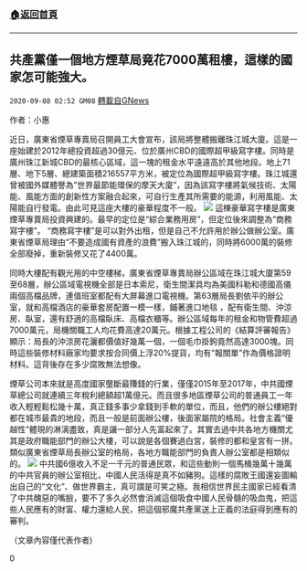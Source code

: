 ###  [:house:返回首頁](https://github.com/ourhimalayas/txt)
---

## 共產黨僅一個地方煙草局竟花7000萬租樓，這樣的國家怎可能強大。
`2020-09-08 02:52 GM08` [轉載自GNews](https://gnews.org/zh-hant/340709/)

作者：小惠

近日，廣東省煙草專賣局召開員工大會宣布，該局將整體搬離珠江城大廈。這是一座始建於2012年總投資超過30億元、位於廣州CBD的國際超甲級寫字樓。同時是廣州珠江新城CBD的最核心區域，這一塊的租金水平遠遠高於其他地段。地上71層、地下5層、總建築面積216557平方米，被定位為國際超甲級寫字樓。珠江城還曾被國外媒體譽為”世界最節能環保的摩天大廈”，因為該寫字樓將氣候技術、太陽能、風能方面的創新性方案融合起來，可自行生產其所需要的能源，利用風能、太陽能自行發電。由此可見這座大樓的豪華程度不一般。
![](https://s3.amazonaws.com/gnews-media-offload/wp-content/uploads/2020/09/08024324/C5B99D339C9A1FE140D21A01A6816B834B34FE8A_w500_h491-1.jpg)
這棟豪華寫字樓是廣東煙草專賣局投資興建的。最早的定位是“綜合業務用房”，但定位後來調整為“商務寫字樓”。 “商務寫字樓”是可以對外出租，但是自己不允許用於辦公做辦公室。廣東省煙草局理由“不要造成國有資產的浪費”搬入珠江城的，同時將6000萬的裝修全部廢掉，重新裝修又花了4400萬。

同時大樓配有觀光用的中空樓梯，廣東省煙草專賣局辦公區域在珠江城大廈第59至68層，辦公區域電視機全部是日本索尼，衛生間潔具均為美國科勒和德國高儀兩個高檔品牌，連值班室都配有大屏幕進口電視機。第63層局長劉依平的辦公室，就和高檔酒店的豪華套房配置一模一樣，鋪著進口地毯
，配有衛生間、沖涼房、臥室，還有舒適的高檔臥床、高檔衣櫃等。辦公區域每年的租金和物管費超過7000萬元，局機關職工人均花費高達20萬元。根據工程公司的《結算評審報告》顯示：局長的沖涼房花灑都價值好幾萬一個，一個毛巾掛鉤竟然高達3000塊。同時這些裝修材料廠家均要求按合同價上浮20%提貨，均有“報關單”作為價格證明材料。這背後存在多少腐敗無法想像。

煙草公司本來就是高度國家壟斷最賺錢的行業，僅僅2015年至2017年，中共國煙草總公司就連續三年稅利總額超1萬億元。而且很多地區煙草公司的普通員工一年收入輕輕鬆松幾十萬，真正錢多事少拿錢到手軟的單位，而且，他們的辦公樓絕對都在城市最貴的地段，而且一般是前面辦公樓，後面家屬院的格局。社會主義“優越性”體現的淋漓盡致，真是讓一部分人先富起來了。其實去過中共各地方機關尤其是政府職能部門的辦公大樓，可以說是各個賽過白宮，裝修的都和皇宮有一拼。類似廣東省煙草局長辦公室的格局，各地方職能部門的負責人辦公室都是相類似的。
![](https://s3.amazonaws.com/gnews-media-offload/wp-content/uploads/2020/09/08024625/1db83af0-2db1-49b0-8199-cb58aa77f744-2060x1236-1-1.jpg)
中共國6億收入不足一千元的普通民眾，和這些動則一個馬桶幾萬十幾萬的中共官員的辦公室相比，中國人民活得是真不如豬狗。這樣的腐敗王國還妄圖輸出自己的“文化”、做世界霸主，真可謂是可笑之極。我相信世界民主國家已經看清了中共醜惡的嘴臉，要不了多久必然會消滅這個吸食中國人民骨髓的吸血鬼，把這些人民應有的財富、權力還給人民，把這個邪魔共產黨送上正義的法庭得到應有的審判。

（文章內容僅代表作者)

0
